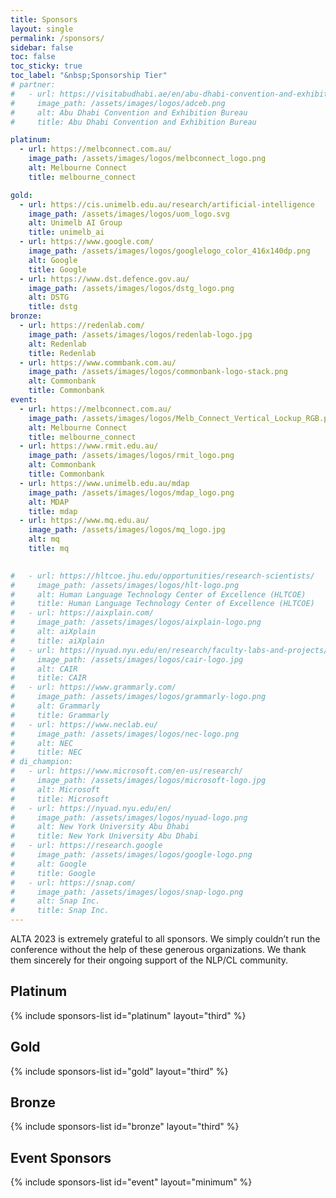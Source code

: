 ```yaml
---
title: Sponsors
layout: single
permalink: /sponsors/
sidebar: false
toc: false
toc_sticky: true
toc_label: "&nbsp;Sponsorship Tier"
# partner:
#   - url: https://visitabudhabi.ae/en/abu-dhabi-convention-and-exhibition-bureau
#     image_path: /assets/images/logos/adceb.png
#     alt: Abu Dhabi Convention and Exhibition Bureau
#     title: Abu Dhabi Convention and Exhibition Bureau

platinum:
  - url: https://melbconnect.com.au/
    image_path: /assets/images/logos/melbconnect_logo.png
    alt: Melbourne Connect
    title: melbourne_connect

gold:
  - url: https://cis.unimelb.edu.au/research/artificial-intelligence
    image_path: /assets/images/logos/uom_logo.svg
    alt: Unimelb AI Group
    title: unimelb_ai
  - url: https://www.google.com/
    image_path: /assets/images/logos/googlelogo_color_416x140dp.png
    alt: Google
    title: Google
  - url: https://www.dst.defence.gov.au/
    image_path: /assets/images/logos/dstg_logo.png
    alt: DSTG
    title: dstg
bronze:
  - url: https://redenlab.com/
    image_path: /assets/images/logos/redenlab-logo.jpg
    alt: Redenlab
    title: Redenlab
  - url: https://www.commbank.com.au/
    image_path: /assets/images/logos/commonbank-logo-stack.png
    alt: Commonbank
    title: Commonbank
event:
  - url: https://melbconnect.com.au/
    image_path: /assets/images/logos/Melb_Connect_Vertical_Lockup_RGB.png
    alt: Melbourne Connect
    title: melbourne_connect
  - url: https://www.rmit.edu.au/
    image_path: /assets/images/logos/rmit_logo.png
    alt: Commonbank
    title: Commonbank
  - url: https://www.unimelb.edu.au/mdap
    image_path: /assets/images/logos/mdap_logo.png
    alt: MDAP
    title: mdap
  - url: https://www.mq.edu.au/
    image_path: /assets/images/logos/mq_logo.jpg
    alt: mq
    title: mq
  

#   - url: https://hltcoe.jhu.edu/opportunities/research-scientists/
#     image_path: /assets/images/logos/hlt-logo.png
#     alt: Human Language Technology Center of Excellence (HLTCOE)
#     title: Human Language Technology Center of Excellence (HLTCOE)
#   - url: https://aixplain.com/
#     image_path: /assets/images/logos/aixplain-logo.png
#     alt: aiXplain
#     title: aiXplain
#   - url: https://nyuad.nyu.edu/en/research/faculty-labs-and-projects/center-for-artificial-intelligence-and-robotics.html
#     image_path: /assets/images/logos/cair-logo.jpg
#     alt: CAIR
#     title: CAIR   
#   - url: https://www.grammarly.com/
#     image_path: /assets/images/logos/grammarly-logo.png
#     alt: Grammarly
#     title: Grammarly
#   - url: https://www.neclab.eu/
#     image_path: /assets/images/logos/nec-logo.png
#     alt: NEC
#     title: NEC
# di_champion:
#   - url: https://www.microsoft.com/en-us/research/
#     image_path: /assets/images/logos/microsoft-logo.jpg
#     alt: Microsoft
#     title: Microsoft
#   - url: https://nyuad.nyu.edu/en/
#     image_path: /assets/images/logos/nyuad-logo.png
#     alt: New York University Abu Dhabi
#     title: New York University Abu Dhabi
#   - url: https://research.google
#     image_path: /assets/images/logos/google-logo.png
#     alt: Google
#     title: Google
#   - url: https://snap.com/
#     image_path: /assets/images/logos/snap-logo.png
#     alt: Snap Inc.
#     title: Snap Inc.
---
```


ALTA 2023 is extremely grateful to all sponsors. We simply couldn’t run the conference without the help of these generous organizations. We thank them sincerely for their ongoing support of the NLP/CL community.

<!-- If your organization would like to sponsor EMNLP or other conferences in the ACL family,
please refer to our [**Sponsorship Booklet**](/downloads/Sponsorship brochure for ACL 2022 conferences - 2022-07-03-3.pdf)
for information about sponsorship rates and benefits. -->

<style>
.sponsors-list { justify-content: flex-start; }
.sponsors-list > a {
  display: flex;
  flex-direction: row;
  justify-content: center;
  background-color: #fff;
  border: 1px solid #d3d3d3;
  border-radius: 5px;
  align-items: center;
  margin: 0.2em;
  padding: 0.5em;
  text-align: center;
}
.sponsors-list a { text-decoration: none; }
.sponsors-list > a > .dummy-padding { margin-top: 100%; }
.sponsors-list > a > img { margin: 0; }
.sponsors-list > a:hover { box-shadow: 0 0 10px #00000044; }
.sponsors-list > a:hover > img { box-shadow: none !important; }
</style>

<!-- ## Supporting Partner

{% include sponsors-list id="partner" layout="third" %} -->

<!-- ## Diamond

{% include sponsors-list id="diamond" layout="third" %} -->

## Platinum

{% include sponsors-list id="platinum" layout="third" %}

## Gold

{% include sponsors-list id="gold" layout="third" %}

<!-- ## Silver

{% include sponsors-list id="silver" layout="third" %} -->

## Bronze

{% include sponsors-list id="bronze" layout="third" %}

## Event Sponsors

{% include sponsors-list id="event" layout="minimum" %}

<!-- ## Diversity and Inclusion: Champion

{% include sponsors-list id="di_champion" layout="third" %} -->
